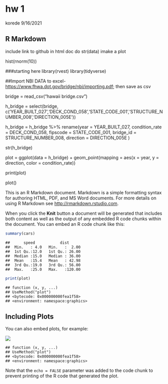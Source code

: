 hw 1
================
korede
9/16/2021

## R Markdown

include link to github in html doc do str(data) imake a plot

hist(rnorm(10))

\#\#\#starting here library(rvest) library(tidyverse)

\#\#Import NBI DATA to
excel-<https://www.fhwa.dot.gov/bridge/nbi/importing.pdf>; then save as
csv

bridge = read\_csv(“hawaii bridge.csv”)

h\_bridge = select(bridge,
c(‘YEAR\_BUILT\_027’,‘DECK\_COND\_058’,‘STATE\_CODE\_001’,‘STRUCTURE\_NUMBER\_008’,‘DIRECTION\_005E’))

h\_bridge = h\_bridge %\>% rename(year = YEAR\_BUILT\_027,
condition\_rate = DECK\_COND\_058, fipscode = STATE\_CODE\_001,
bridge\_id = STRUCTURE\_NUMBER\_008, direction = DIRECTION\_005E )

str(h\_bridge)

plot = ggplot(data = h\_bridge) + geom\_point(mapping = aes(x = year, y
= direction, color = condition\_rate))

print(plot)

plot()

This is an R Markdown document. Markdown is a simple formatting syntax
for authoring HTML, PDF, and MS Word documents. For more details on
using R Markdown see <http://rmarkdown.rstudio.com>.

When you click the **Knit** button a document will be generated that
includes both content as well as the output of any embedded R code
chunks within the document. You can embed an R code chunk like this:

``` r
summary(cars)
```

    ##      speed           dist       
    ##  Min.   : 4.0   Min.   :  2.00  
    ##  1st Qu.:12.0   1st Qu.: 26.00  
    ##  Median :15.0   Median : 36.00  
    ##  Mean   :15.4   Mean   : 42.98  
    ##  3rd Qu.:19.0   3rd Qu.: 56.00  
    ##  Max.   :25.0   Max.   :120.00

``` r
print(plot)
```

    ## function (x, y, ...) 
    ## UseMethod("plot")
    ## <bytecode: 0x000000000fea1f58>
    ## <environment: namespace:graphics>

## Including Plots

You can also embed plots, for example:

![](README_files/figure-gfm/pressure-1.png)<!-- -->

    ## function (x, y, ...) 
    ## UseMethod("plot")
    ## <bytecode: 0x000000000fea1f58>
    ## <environment: namespace:graphics>

Note that the `echo = FALSE` parameter was added to the code chunk to
prevent printing of the R code that generated the plot.
